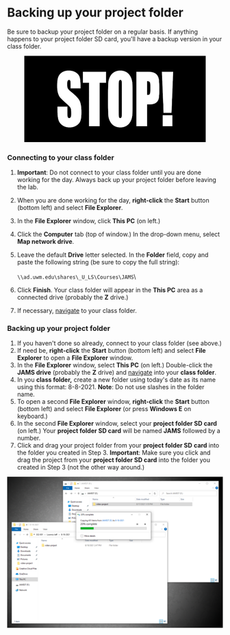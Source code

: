 # Backing up your project folder

Be sure to backup your project folder on a regular basis. If anything happens to your project folder SD card, you'll have a backup version in your class folder.&#x20;

<figure><img src="../.gitbook/assets/stop-read-step-1.gif" alt=""><figcaption></figcaption></figure>

### **Connecting to your class folder**

1. **Important**: Do not connect to your class folder until you are done working for the day. Always back up your project folder before leaving the lab.
2. When you are done working for the day, **right-click** the **Start** button (bottom left) and select **File Explorer**.&#x20;
3. In the **File Explorer** window, click **This PC** (on left.)&#x20;
4. Click the **Computer** tab (top of window.) In the drop-down menu, select **Map network drive**.&#x20;
5. Leave the default **Drive** letter selected. In the **Folder** field, copy and paste the following string (be sure to copy the full string): \
   \
   `\\ad.uwm.edu\shares\_U_LS\Courses\JAMS`\

6. Click **Finish**. Your class folder will appear in the **This PC** area as a connected drive (probably the **Z** drive.)&#x20;
7. If necessary, [navigate](https://app.gitbook.com/@techresources/s/file-and-folder-management-windows-edition/navigating-folder-tree) to your class folder.

### Backing up your project folder

1. If you haven't done so already, connect to your class folder (see above.)
2. If need be, **right-click** the **Start** button (bottom left) and select **File Explorer** to open a **File Explorer** window.
3. In the **File Explorer** window, select **This PC** (on left.) Double-click the **JAMS drive** (probably the **Z** drive) and [navigate](https://app.gitbook.com/@techresources/s/file-and-folder-management-windows-edition/navigating-folder-tree) into your **class folder**.&#x20;
4. In you **class folder,** create a new folder using today's date as its name using this format: 8-8-2021. **Note**: Do not use slashes in the folder name.
5. To open a second **File Explorer** window, **right-click** the **Start** button (bottom left) and select **File Explorer** (or press **Windows E** on keyboard.)
6. In the second **File Explorer** window, select your **project folder SD card** (on left.) Your **project folder SD card** will be named **JAMS** followed by a number.&#x20;
7. Click and drag your project folder from your **project folder SD** **card** into the folder you created in Step 3. **Important**: Make sure you click and drag the project from your **project folder SD card** into the folder you created in Step 3 (not the other way around.)

![Project folder being copied to class folder.](../.gitbook/assets/backing-up-project-folder.PNG)
